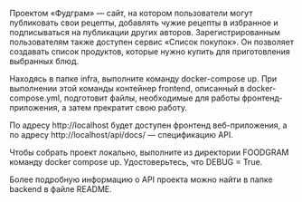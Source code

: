 Проектом «Фудграм» — сайт, на котором пользователи могут публиковать свои рецепты, добавлять чужие рецепты в избранное и подписываться на публикации других авторов. Зарегистрированным пользователям также доступен сервис «Список покупок». Он позволяет создавать список продуктов, которые нужно купить для приготовления выбранных блюд.


Находясь в папке infra, выполните команду docker-compose up. При выполнении этой команды контейнер frontend, описанный в docker-compose.yml, подготовит файлы, необходимые для работы фронтенд-приложения, а затем прекратит свою работу.

По адресу http://localhost будет доступен фронтенд веб-приложения, а по адресу http://localhost/api/docs/ — спецификацию API.


Чтобы собрать проект локально, выполните из директории FOODGRAM команду docker compose up. Удостоверьтесь, что DEBUG = True.


Более подробную информацию о API проекта можно найти в папке backend в файле README.
